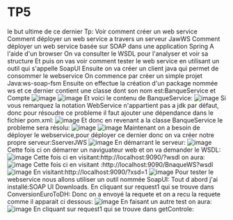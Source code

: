 # TP5
le but ultime de ce dernier Tp:
Voir comment créer un web service
Comment déployer un web service a travers un serveur JawWS
Comment déployer un web service basée sur SOAP dans une application Spring
A l'aide d'un browser On va consulter le WSDL pour l'analyser et voir sa structure
Et puis on vas voir comment tester le web service en utilisant un outil qui s'appelle SoapUI
Ensuite on va créer un client java qui permet de consommer le webservice
On commence par créer un simple projet Java:ws-soap-fsm
Ensuite on effectue la création d'un package nommée ws et ce dernier contient une classe dont son nom est:BanqueService et Compte
![image](https://github.com/baayaouiimane/TP5/assets/167249908/a45a31e9-faf8-4182-896a-72978701e9ea)
![image](https://github.com/baayaouiimane/TP5/assets/167249908/25cc7da2-88f8-46f5-bd21-83e2f72ecc3d)
Et voici le contenu de BanqueService:
![image](https://github.com/baayaouiimane/TP5/assets/167249908/bd827a7a-cee5-4e02-a125-8ef4f1ea317f)
Si vous remarquez la notation WebService n'appartient pas a jdk par défaut, donc pour résoudre ce probleme il faut ajouter une dépendance dans le fichier pom.xml:
![image](https://github.com/baayaouiimane/TP5/assets/167249908/ec3573df-2a8f-40de-bccb-717677304fe6)
Et donc en revenant a la classe BanqueService le probleme sera résolu:
![image](https://github.com/baayaouiimane/TP5/assets/167249908/6350da64-733b-4c79-af88-40d194481053)
![image](https://github.com/baayaouiimane/TP5/assets/167249908/faf4a2c7-9cc1-4b65-be82-b9c657443529)
Maintenant on a besoin de déployer le webservice,pour déployer ce dernier donc on va créer notre propre serveur:SserverJWS
![image](https://github.com/baayaouiimane/TP5/assets/167249908/9cdfb565-2df7-488d-bd0c-8cd1a5a24767)
En démarrant le serveur:
![image](https://github.com/baayaouiimane/TP5/assets/167249908/d52d4c7c-30d0-4a06-95df-3d6fecff6c1a)
Cette fois ci on démarrer un naviguateur web et on va demander le WSDL:
![image](https://github.com/baayaouiimane/TP5/assets/167249908/f2f2a018-185a-42c9-a1e3-aa7aa7850ebf)
Cette fois ci en visitant:http://localhost:9090/?wsdl on aura:
![image](https://github.com/baayaouiimane/TP5/assets/167249908/3ade0b5d-d18c-47a6-9702-e979d4647c14)
Cette fois ci en visitant :http://localhost:9090/BnaqueWS?wsdl
![image](https://github.com/baayaouiimane/TP5/assets/167249908/81cb5e57-0c6d-4fb0-b528-1d72fae5b0cb)
En visitant:http://localhost:9090/?xsd=1
![image](https://github.com/baayaouiimane/TP5/assets/167249908/605af426-a444-4b66-99e0-6927ca091ef8)
Pour tester le webservice nous allons utiliser un outil nommée SoapUI:
Tout d abord j'ai installé:SOAP UI Downloads.
En cliquant sur request1 qui se trouve dans ConversionEuroToDH:
Donc on a envoyé la requete et on a recu la requete comme il apparait ci dessous:
![image](https://github.com/baayaouiimane/TP5/assets/167249908/49d35ce4-3257-42ae-a853-dbbcc352e37e)
En faisant un autre test on aura:
![image](https://github.com/baayaouiimane/TP5/assets/167249908/3fb99367-446e-4b4c-9dd0-925ebf39a1a1)
En cliquant sur request1 qui se trouve dans getControle:





